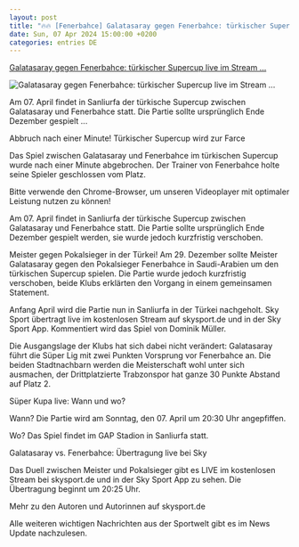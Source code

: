 ```yaml
---
layout: post
title: "🔥🔥 [Fenerbahce] Galatasaray gegen Fenerbahce: türkischer Supercup live im Stream ..."
date: Sun, 07 Apr 2024 15:00:00 +0200
categories: entries DE
---
```

[Galatasaray gegen Fenerbahce: türkischer Supercup live im Stream ...](https://sport.sky.de/fussball/artikel/galatasaray-gegen-fenerbahce-tuerkischer-supercup-live-im-stream-bei-sky/13034845/34942)

![Galatasaray gegen Fenerbahce: türkischer Supercup live im Stream ...](https://e6.365dm.de/23/12/1600x900/skysport_de-supercup-galatasaray_6399188.jpg?20231220132822)

Am 07. April findet in Sanliurfa der türkische Supercup zwischen Galatasaray und Fenerbahce statt. Die Partie sollte ursprünglich Ende Dezember gespielt ...

Abbruch nach einer Minute! Türkischer Supercup wird zur Farce

Das Spiel zwischen Galatasaray und Fenerbahce im türkischen Supercup wurde nach einer Minute abgebrochen. Der Trainer von Fenerbahce holte seine Spieler geschlossen vom Platz.

Bitte verwende den Chrome-Browser, um unseren Videoplayer mit optimaler Leistung nutzen zu können!

Am 07. April findet in Sanliurfa der türkische Supercup zwischen Galatasaray und Fenerbahce statt. Die Partie sollte ursprünglich Ende Dezember gespielt werden, sie wurde jedoch kurzfristig verschoben.

Meister gegen Pokalsieger in der Türkei! Am 29. Dezember sollte Meister Galatasaray gegen den Pokalsieger Fenerbahce in Saudi-Arabien um den türkischen Supercup spielen. Die Partie wurde jedoch kurzfristig verschoben, beide Klubs erklärten den Vorgang in einem gemeinsamen Statement.

Anfang April wird die Partie nun in Sanliurfa in der Türkei nachgeholt. Sky Sport übertragt live im kostenlosen Stream auf skysport.de und in der Sky Sport App. Kommentiert wird das Spiel von Dominik Müller.

Die Ausgangslage der Klubs hat sich dabei nicht verändert: Galatasaray führt die Süper Lig mit zwei Punkten Vorsprung vor Fenerbahce an. Die beiden Stadtnachbarn werden die Meisterschaft wohl unter sich ausmachen, der Drittplatzierte Trabzonspor hat ganze 30 Punkte Abstand auf Platz 2.

Süper Kupa live: Wann und wo?

Wann? Die Partie wird am Sonntag, den 07. April um 20:30 Uhr angepfiffen.

Wo? Das Spiel findet im GAP Stadion in Sanliurfa statt.

Galatasaray vs. Fenerbahce: Übertragung live bei Sky

Das Duell zwischen Meister und Pokalsieger gibt es LIVE im kostenlosen Stream bei skysport.de und in der Sky Sport App zu sehen. Die Übertragung beginnt um 20:25 Uhr.

Mehr zu den Autoren und Autorinnen auf skysport.de

Alle weiteren wichtigen Nachrichten aus der Sportwelt gibt es im News Update nachzulesen.


